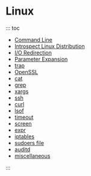 # Linux

::: toc
* [Command Line](command_line.md)
* [Introspect Linux Distribution](distribution.md)
* [I/O Redirection](io_redirection.md)
* [Parameter Expansion](parameter_expansion.md)
* [trap](trap.md)
* [OpenSSL](openssl/index.md)
* [cat](cat.md)
* [grep](grep.md)
* [xargs](xargs.md)
* [ssh](ssh.md)
* [curl](curl.md)
* [lsof](lsof.md)
* [timeout](timeout.md)
* [screen](screen.md)
* [expr](expr.md)
* [iptables](iptables.md)
* [sudoers file](sudoers.md)
* [auditd](auditd.md)
* [miscellaneous](misc.md)

:::


